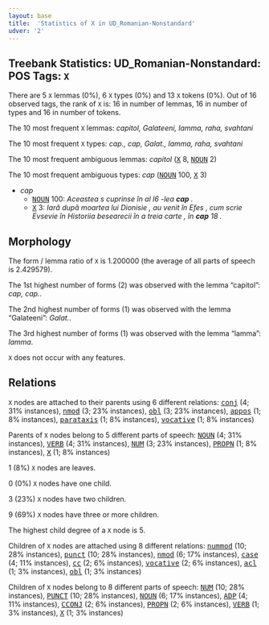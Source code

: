 ```yaml
---
layout: base
title:  'Statistics of X in UD_Romanian-Nonstandard'
udver: '2'
---
```


## Treebank Statistics: UD_Romanian-Nonstandard: POS Tags: `X`

There are 5 `X` lemmas (0%), 6 `X` types (0%) and 13 `X` tokens (0%).
Out of 16 observed tags, the rank of `X` is: 16 in number of lemmas, 16 in number of types and 16 in number of tokens.

The 10 most frequent `X` lemmas: <em>capitol, Galateeni, lamma, raha, svahtani</em>

The 10 most frequent `X` types:  <em>cap., cap, Galat., lamma, raha, svahtani</em>

The 10 most frequent ambiguous lemmas: <em>capitol</em> (<tt><a href="ro_nonstandard-pos-X.html">X</a></tt> 8, <tt><a href="ro_nonstandard-pos-NOUN.html">NOUN</a></tt> 2)

The 10 most frequent ambiguous types:  <em>cap</em> (<tt><a href="ro_nonstandard-pos-NOUN.html">NOUN</a></tt> 100, <tt><a href="ro_nonstandard-pos-X.html">X</a></tt> 3)


* <em>cap</em>
  * <tt><a href="ro_nonstandard-pos-NOUN.html">NOUN</a></tt> 100: <em>Aceastea s cuprinse în al l6 -lea <b>cap</b> .</em>
  * <tt><a href="ro_nonstandard-pos-X.html">X</a></tt> 3: <em>Iară după moartea lui Dionisie , au venit în Efes , cum scrie Evsevie în Historiia besearecii în a treia carte , în <b>cap</b> 18 .</em>

## Morphology

The form / lemma ratio of `X` is 1.200000 (the average of all parts of speech is 2.429579).

The 1st highest number of forms (2) was observed with the lemma “capitol”: <em>cap, cap.</em>.

The 2nd highest number of forms (1) was observed with the lemma “Galateeni”: <em>Galat.</em>.

The 3rd highest number of forms (1) was observed with the lemma “lamma”: <em>lamma</em>.

`X` does not occur with any features.


## Relations

`X` nodes are attached to their parents using 6 different relations: <tt><a href="ro_nonstandard-dep-conj.html">conj</a></tt> (4; 31% instances), <tt><a href="ro_nonstandard-dep-nmod.html">nmod</a></tt> (3; 23% instances), <tt><a href="ro_nonstandard-dep-obl.html">obl</a></tt> (3; 23% instances), <tt><a href="ro_nonstandard-dep-appos.html">appos</a></tt> (1; 8% instances), <tt><a href="ro_nonstandard-dep-parataxis.html">parataxis</a></tt> (1; 8% instances), <tt><a href="ro_nonstandard-dep-vocative.html">vocative</a></tt> (1; 8% instances)

Parents of `X` nodes belong to 5 different parts of speech: <tt><a href="ro_nonstandard-pos-NOUN.html">NOUN</a></tt> (4; 31% instances), <tt><a href="ro_nonstandard-pos-VERB.html">VERB</a></tt> (4; 31% instances), <tt><a href="ro_nonstandard-pos-NUM.html">NUM</a></tt> (3; 23% instances), <tt><a href="ro_nonstandard-pos-PROPN.html">PROPN</a></tt> (1; 8% instances), <tt><a href="ro_nonstandard-pos-X.html">X</a></tt> (1; 8% instances)

1 (8%) `X` nodes are leaves.

0 (0%) `X` nodes have one child.

3 (23%) `X` nodes have two children.

9 (69%) `X` nodes have three or more children.

The highest child degree of a `X` node is 5.

Children of `X` nodes are attached using 8 different relations: <tt><a href="ro_nonstandard-dep-nummod.html">nummod</a></tt> (10; 28% instances), <tt><a href="ro_nonstandard-dep-punct.html">punct</a></tt> (10; 28% instances), <tt><a href="ro_nonstandard-dep-nmod.html">nmod</a></tt> (6; 17% instances), <tt><a href="ro_nonstandard-dep-case.html">case</a></tt> (4; 11% instances), <tt><a href="ro_nonstandard-dep-cc.html">cc</a></tt> (2; 6% instances), <tt><a href="ro_nonstandard-dep-vocative.html">vocative</a></tt> (2; 6% instances), <tt><a href="ro_nonstandard-dep-acl.html">acl</a></tt> (1; 3% instances), <tt><a href="ro_nonstandard-dep-obl.html">obl</a></tt> (1; 3% instances)

Children of `X` nodes belong to 8 different parts of speech: <tt><a href="ro_nonstandard-pos-NUM.html">NUM</a></tt> (10; 28% instances), <tt><a href="ro_nonstandard-pos-PUNCT.html">PUNCT</a></tt> (10; 28% instances), <tt><a href="ro_nonstandard-pos-NOUN.html">NOUN</a></tt> (6; 17% instances), <tt><a href="ro_nonstandard-pos-ADP.html">ADP</a></tt> (4; 11% instances), <tt><a href="ro_nonstandard-pos-CCONJ.html">CCONJ</a></tt> (2; 6% instances), <tt><a href="ro_nonstandard-pos-PROPN.html">PROPN</a></tt> (2; 6% instances), <tt><a href="ro_nonstandard-pos-VERB.html">VERB</a></tt> (1; 3% instances), <tt><a href="ro_nonstandard-pos-X.html">X</a></tt> (1; 3% instances)

